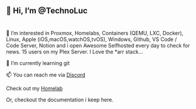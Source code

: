 ## 👋 Hi, I’m @TechnoLuc
#
👀 I’m interested in Proxmox, Homelabs, Containers (QEMU, LXC, Docker), Linux, Apple (iOS,macOS,watchOS,tvOS), Windows, Github, VS Code / Code Server, Notion and i open Awesome Selfhosted every day to check for news. 15 users on my Plex Server. I Love the *arr stack...

🌱 I’m currently learning git

📫 You can reach me via [Discord](https://discord.gg/kvvndsWGmT)

<!---
technoluc/technoluc is a ✨ special ✨ repository because its `README.md` (this file) appears on your GitHub profile.
You can click the Preview link to take a look at your changes.
--->

Check out my [Homelab](https://github.com/technoluc/homelab.git)

Or, checkout the documentation i keep here.
